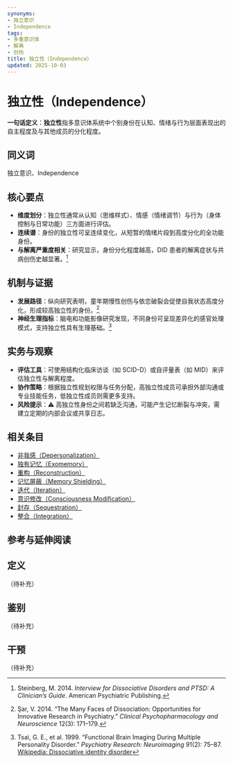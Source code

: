```yaml
---
synonyms:
- 独立意识
- Independence
tags:
- 多重意识体
- 解离
- 创伤
title: 独立性（Independence）
updated: 2025-10-03
---
```


# 独立性（Independence）

**一句话定义**：**独立性**指多意识体系统中个别身份在认知、情绪与行为层面表现出的自主程度及与其他成员的分化程度。

## 同义词

独立意识、Independence

## 核心要点

- **维度划分**：独立性通常从认知（思维样式）、情感（情绪调节）与行为（身体控制与日常功能）三方面进行评估。
- **连续谱**：身份的独立性可呈连续变化，从短暂的情绪片段到高度分化的全功能身份。
- **与解离严重度相关**：研究显示，身份分化程度越高，DID 患者的解离症状与共病创伤史越显著。[^steinberg2014]

## 机制与证据

- **发展路径**：纵向研究表明，童年期慢性创伤与依恋破裂会促使自我状态高度分化，形成较高独立性的身份。[^sar2014]
- **神经生理指标**：脑电和功能影像研究发现，不同身份可呈现差异化的感官处理模式，支持独立性具有生理基础。[^tsai1999]

## 实务与观察

- **评估工具**：可使用结构化临床访谈（如 SCID-D）或自评量表（如 MID）来评估独立性与解离程度。
- **协作策略**：根据独立性规划权限与任务分配，高独立性成员可承担外部沟通或专业技能任务，低独立性成员则需更多支持。
- **风险提示**：⚠ 高独立性身份之间若缺乏沟通，可能产生记忆断裂与冲突，需建立定期的内部会议或共享日志。

## 相关条目

- [非我感（Depersonalization）](/entries/Depersonalization.md)
- [独有记忆（Exomemory）](/entries/Exomemory.md)
- [重构（Reconstruction）](/entries/Reconstruction.md)
- [记忆屏蔽（Memory Shielding）](/entries/Memory-Shielding.md)
- [迭代（Iteration）](/entries/Iteration.md)
- [意识修改（Consciousness Modification）](/entries/Consciousness-Modification.md)
- [封存（Sequestration）](/entries/Sequestration.md)
- [整合（Integration）](/entries/Integration.md)

## 参考与延伸阅读

[^steinberg2014]: Steinberg, M. 2014. *Interview for Dissociative Disorders and PTSD: A Clinician’s Guide*. American Psychiatric Publishing.
[^sar2014]: Şar, V. 2014. “The Many Faces of Dissociation: Opportunities for Innovative Research in Psychiatry.” *Clinical Psychopharmacology and Neuroscience* 12(3): 171–179.
[^tsai1999]: Tsai, G. E., et al. 1999. “Functional Brain Imaging During Multiple Personality Disorder.” *Psychiatry Research: Neuroimaging* 91(2): 75–87.
[Wikipedia: Dissociative identity disorder](https://en.wikipedia.org/wiki/Dissociative_identity_disorder)

## 定义

（待补充）

## 鉴别

（待补充）

## 干预

（待补充）
